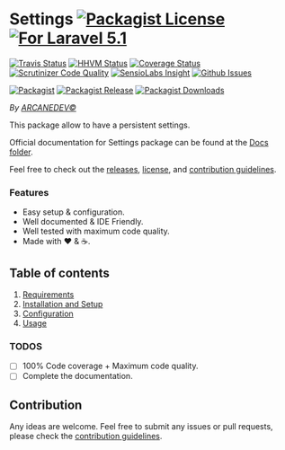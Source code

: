 # Settings [![Packagist License][badge_license]](LICENSE.md) [![For Laravel 5.1][badge_laravel]](https://github.com/ARCANESOFT/Settings#settings)

[![Travis Status][badge_build]](https://travis-ci.org/ARCANESOFT/Settings)
[![HHVM Status][badge_hhvm]](http://hhvm.h4cc.de/package/arcanesoft/settings)
[![Coverage Status][badge_coverage]](https://scrutinizer-ci.com/g/ARCANESOFT/Settings/?branch=master)
[![Scrutinizer Code Quality][badge_quality]](https://scrutinizer-ci.com/g/ARCANESOFT/Settings/?branch=master)
[![SensioLabs Insight][badge_insight]](https://insight.sensiolabs.com/projects/b47822f0-fe51-483b-9965-edfc5bcae84a)
[![Github Issues][badge_issues]](https://github.com/ARCANESOFT/Settings/issues)

[![Packagist][badge_package]](https://packagist.org/packages/arcanesoft/settings)
[![Packagist Release][badge_release]](https://packagist.org/packages/arcanesoft/settings)
[![Packagist Downloads][badge_downloads]](https://packagist.org/packages/arcanesoft/settings)

[badge_license]:   http://img.shields.io/packagist/l/arcanesoft/settings.svg?style=flat-square
[badge_laravel]:   https://img.shields.io/badge/For-ARCANESOFT%20CMS-orange.svg?style=flat-square

[badge_build]:     http://img.shields.io/travis/ARCANESOFT/Settings.svg?style=flat-square
[badge_hhvm]:      https://img.shields.io/hhvm/arcanesoft/settings.svg?style=flat-square
[badge_coverage]:  https://img.shields.io/scrutinizer/coverage/g/ARCANESOFT/Settings.svg?style=flat-square
[badge_quality]:   https://img.shields.io/scrutinizer/g/ARCANESOFT/Settings.svg?style=flat-square
[badge_insight]:   https://img.shields.io/sensiolabs/i/b47822f0-fe51-483b-9965-edfc5bcae84a.svg?style=flat-square
[badge_issues]:    http://img.shields.io/github/issues/ARCANESOFT/Settings.svg?style=flat-square

[badge_package]:   https://img.shields.io/badge/package-arcanesoft/settings-blue.svg?style=flat-square
[badge_release]:   https://img.shields.io/packagist/v/arcanesoft/settings.svg?style=flat-square
[badge_downloads]: https://img.shields.io/packagist/dt/arcanesoft/settings.svg?style=flat-square

*By [ARCANEDEV&copy;](http://www.arcanedev.net/)*

This package allow to have a persistent settings.

Official documentation for Settings package can be found at the [Docs folder](_docs).

Feel free to check out the [releases](https://github.com/ARCANESOFT/Settings/releases), [license](LICENSE.md), and [contribution guidelines](CONTRIBUTING.md).

### Features

  * Easy setup & configuration.
  * Well documented &amp; IDE Friendly.
  * Well tested with maximum code quality.
  * Made with :heart: &amp; :coffee:.

## Table of contents

  1. [Requirements](_docs/1-Requirements.md)
  2. [Installation and Setup](_docs/2-Installation-and-Setup.md)
  3. [Configuration](_docs/3-Configuration.md)
  4. [Usage](_docs/4-Usage.md)

### TODOS

  - [ ] 100% Code coverage + Maximum code quality.
  - [ ] Complete the documentation.

## Contribution

Any ideas are welcome. Feel free to submit any issues or pull requests, please check the [contribution guidelines](CONTRIBUTING.md).
